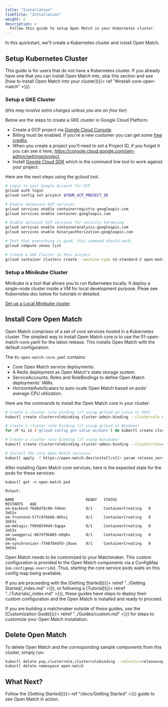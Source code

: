 ```yaml
---
title: "Installation"
linkTitle: "Installation"
weight: 2
description: >
  Follow this guide to setup Open Match in your Kubernetes cluster.
---
```


In this quickstart, we'll create a Kubernetes cluster and install Open Match.

## Setup Kubernetes Cluster

This guide is for users that do not have a Kubernetes cluster. If you already have one that you can install Open Match into, skip this section and see [how to install Open Match into your cluster]({{< ref "#install-core-open-match" >}}).

### Setup a GKE Cluster

(*this may involve extra charges unless you are on free tier*)

Below are the steps to create a GKE cluster in Google Cloud Platform.

* Create a GCP project via [Google Cloud Console](https://console.cloud.google.com/).
* Billing must be enabled. If you're a new customer you can get some [free credits](https://cloud.google.com/free/).
* When you create a project you'll need to set a Project ID, if you forget it you can see it here, https://console.cloud.google.com/iam-admin/settings/project.
* Install [Google Cloud SDK](https://cloud.google.com/sdk/) which is the command line tool to work against your project.

Here are the next steps using the gcloud tool.

```bash
# Login to your Google Account for GCP
gcloud auth login
gcloud config set project $YOUR_GCP_PROJECT_ID

# Enable necessary GCP services
gcloud services enable containerregistry.googleapis.com
gcloud services enable container.googleapis.com

# Enable optional GCP services for security hardening
gcloud services enable containeranalysis.googleapis.com
gcloud services enable binaryauthorization.googleapis.com

# Test that everything is good, this command should work.
gcloud compute zones list

# Create a GKE Cluster in this project
gcloud container clusters create --machine-type n1-standard-2 open-match-dev-cluster --zone us-west1-a --tags open-match
```

### Setup a Minikube Cluster

Minikube is a tool that allows you to run Kubernetes locally. It deploy a single-node cluster inside a VM for local development purpose. Pleae see Kubernetes doc below for tutorials in detailed.

[Set up a Local Minikube cluster](https://kubernetes.io/docs/setup/minikube/)

## Install Core Open Match

Open Match comprises of a set of core services hosted in a Kubernetes cluster. The simplest way to install Open Match core is to use the 01-open-match-core.yaml for the latest release. This installs Open Match with the default configuration.

The `01-open-match-core.yaml` contains:

* Core Open Match service deployments.
* A Redis deployment as Open Match's state storage system.
* ServiceAccounts, Roles and RoleBindings to define Open Match deployments' IAMs.
* HorizontalAutoScalars to auto-scale Open Match based on pods' average CPU utilization.

Here are the commands to install the Open Match core in your cluster:

```bash
# Create a cluster role binding (if using gcloud on Linux or OSX)
kubectl create clusterrolebinding cluster-admin-binding --clusterrole cluster-admin --user `gcloud config get-value account`

# Create a cluster role binding (if using gcloud on Windows)
for /F %i in ('gcloud config get-value account') do kubectl create clusterrolebinding cluster-admin-binding --clusterrole cluster-admin --user %i

# Create a cluster role binding (if using minikube)
kubectl create clusterrolebinding cluster-admin-binding --clusterrole=cluster-admin --serviceaccount=kube-system:default

# Install the core Open Match services.
kubectl apply -f https://open-match.dev/install/v{{< param release_version >}}/yaml/01-open-match-core.yaml --namespace open-match
```

After installing Open Match core services, here is the expected state for the pods for these services:

```
kubectl get -n open-match pod

Output:

NAME                                READY   STATUS              RESTARTS   AGE
om-backend-76d8d76c96-fmhmn         0/1     ContainerCreating   0          3m53s
om-frontend-57fc9f6b66-86hxj        0/1     ContainerCreating   0          3m53s
om-mmlogic-799d8549d4-5qpgx         0/1     ContainerCreating   0          3m53s
om-swaggerui-867d79b885-m9q6x       0/1     ContainerCreating   0          3m54s
om-synchronizer-7f48f84dfd-j8swx    0/1     ContainerCreating   0          3m54s
```

Open Match needs to be customized to your Matchmaker. This custom configuration is provided to the Open Match components via a ConfigMap (`om-configmap-override`). Thus, starting the core service pods waits on this config map being available.

If you are proceeding with the [Getting Started]({{< relref "../Getting Started/_index.md" >}}), or following a [Tutorial]({{< relref "../Tutorials/_index.md" >}}), these guides have steps to deploy their custom configuration and the Open Match is installed and ready to proceed.

If you are building a matchmaker outside of these guides, use the [Customization Guide]({{< relref "../Guides/custom.md" >}}) for steps to customize your Open Match installation.

## Delete Open Match

To delete Open Match and the corresponding sample components from this cluster, simply run:

```bash
kubectl delete psp,clusterrole,clusterrolebinding --selector=release=open-match
kubectl delete namespace open-match
```

## What Next?

Follow the [Getting Started]({{< ref "/docs/Getting Started" >}}) guide to see Open Match in action.
